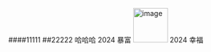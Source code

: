 ####11111
##22222
哈哈哈
2024 暴富
<img width="69" alt="image" src="https://github.com/645916017/DailyRep/assets/56281472/157f7ba9-62bd-41f0-92be-67c0e14943f4">
2024 幸福